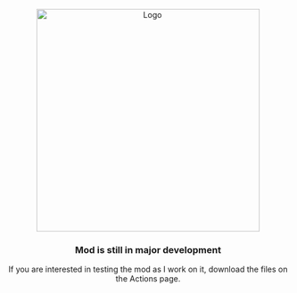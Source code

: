 <p align="center"><img src="https://media.forgecdn.net/attachments/459/521/logo.png" alt="Logo" width="400"></p>
<h3 align="center">Mod is still in major development</h3>
<p align="center">
If you are interested in testing the mod as I work on it, download the files on the Actions page.
